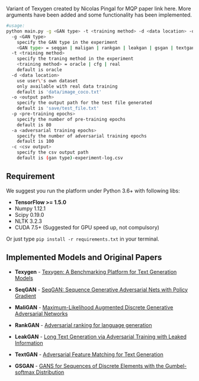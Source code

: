 Variant of Texygen created by Nicolas Pingal for MQP paper link here. More arguments have been added and some functionality has been implemented.
```bash
#usage:
python main.py -g <GAN type> -t <training method> -d <data location> -o <output path> -p <pre-training epochs> -a <adversarial training epochs> -c <csv output>
  -g <GAN type>
    specify the GAN type in the experiment
    <GAN type> = seqgan | maligan | rankgan | leakgan | gsgan | textgan | mle
  -t <training method>
    specify the traning method in the experiment
    <training method> = oracle | cfg | real
    default is oracle
  -d <data location>
    use user\'s own dataset
    only available with real data training
    default is 'data/image_coco.txt'
  -o <output path>
    specify the output path for the test file generated
    default is 'save/test_file.txt'
  -p <pre-training epochs>
    specify the number of pre-training epochs
    default is 80
  -a <adversarial training epochs>
    specify the number of adversarial training epochs
    default is 100
  -c <csv output>
    specify the csv output path
    default is (gan type)-experiment-log.csv
```

## Requirement
We suggest you run the platform under Python 3.6+ with following libs:
* **TensorFlow >= 1.5.0**
* Numpy 1.12.1
* Scipy 0.19.0
* NLTK 3.2.3
* CUDA 7.5+ (Suggested for GPU speed up, not compulsory)    

Or just type `pip install -r requirements.txt` in your terminal.

## Implemented Models and Original Papers

* **Texygen** - [Texygen: A Benchmarking Platform for Text Generation Models](https://arxiv.org/abs/1802.01886)

* **SeqGAN** -  [SeqGAN: Sequence Generative Adversarial Nets with Policy Gradient](https://arxiv.org/abs/1609.05473)

* **MaliGAN** - [Maximum-Likelihood Augmented Discrete Generative Adversarial Networks](https://arxiv.org/abs/1702.07983)

* **RankGAN** - [Adversarial ranking for language generation](http://papers.nips.cc/paper/6908-adversarial-ranking-for-language-generation)

* **LeakGAN** - [Long Text Generation via Adversarial Training with Leaked Information](https://arxiv.org/abs/1709.08624)

* **TextGAN** - [Adversarial Feature Matching for Text Generation](https://arxiv.org/abs/1706.03850)
 
* **GSGAN** - [GANS for Sequences of Discrete Elements with the Gumbel-softmax Distribution](https://arxiv.org/abs/1611.04051)


